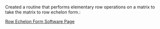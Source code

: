 Created a routine that performs elementary row operations on a matrix to take the matrix to row echelon form.: 

[Row Echelon Form Software Page](https://emilyblackb.github.io/math5610/Software_Manual/rowechelon)
      
